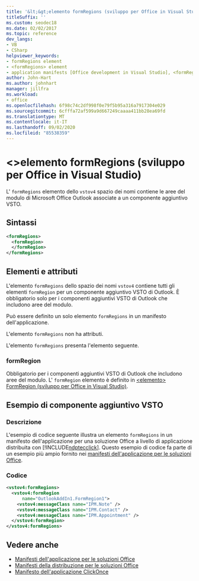 ```yaml
---
title: '&lt;&gt;elemento formRegions (sviluppo per Office in Visual Studio)'
titleSuffix: ''
ms.custom: seodec18
ms.date: 02/02/2017
ms.topic: reference
dev_langs:
- VB
- CSharp
helpviewer_keywords:
- formRegions element
- <formRegions> element
- application manifests [Office development in Visual Studio], <formRegions> element
author: John-Hart
ms.author: johnhart
manager: jillfra
ms.workload:
- office
ms.openlocfilehash: 6f98c74c2df998f0e79f5b95a316a7917304e029
ms.sourcegitcommit: 6cfffa72af599a9d667249caaaa411bb28ea69fd
ms.translationtype: MT
ms.contentlocale: it-IT
ms.lasthandoff: 09/02/2020
ms.locfileid: "85538359"
---
```

# <a name="ltformregionsgt-element-office-development-in-visual-studio"></a>&lt;&gt;elemento formRegions (sviluppo per Office in Visual Studio)
  L' `formRegions` elemento dello `vstov4` spazio dei nomi contiene le aree del modulo di Microsoft Office Outlook associate a un componente aggiuntivo VSTO.

## <a name="syntax"></a>Sintassi

```xml
<formRegions>
  <formRegion>
  </formRegion>
</formRegions>
```

## <a name="elements-and-attributes"></a>Elementi e attributi
 L'elemento `formRegions` dello spazio dei nomi `vstov4` contiene tutti gli elementi `formRegion` per un componente aggiuntivo VSTO di Outlook. È obbligatorio solo per i componenti aggiuntivi VSTO di Outlook che includono aree del modulo.

 Può essere definito un solo elemento `formRegions` in un manifesto dell'applicazione.

 L'elemento `formRegions` non ha attributi.

 L'elemento `formRegions` presenta l'elemento seguente.

### <a name="formregion"></a>formRegion
 Obbligatorio per i componenti aggiuntivi VSTO di Outlook che includono aree del modulo. L' `formRegion` elemento è definito in [&#60;elemento&#62; FormRegion &#40;sviluppo per Office in Visual Studio&#41;](../vsto/formregion-element-office-development-in-visual-studio.md).

## <a name="vsto-add-in-example"></a>Esempio di componente aggiuntivo VSTO

### <a name="description"></a>Descrizione
 L'esempio di codice seguente illustra un elemento `formRegions` in un manifesto dell'applicazione per una soluzione Office a livello di applicazione distribuita con [!INCLUDE[ndptecclick](../vsto/includes/ndptecclick-md.md)]. Questo esempio di codice fa parte di un esempio più ampio fornito nei [manifesti dell'applicazione per le soluzioni Office](../vsto/application-manifests-for-office-solutions.md).

### <a name="code"></a>Codice

```xml
<vstov4:formRegions>
  <vstov4:formRegion
      name="OutlookAddIn1.FormRegion1">
    <vstov4:messageClass name="IPM.Note" />
    <vstov4:messageClass name="IPM.Contact" />
    <vstov4:messageClass name="IPM.Appointment" />
  </vstov4:formRegion>
</vstov4:formRegions>
```

## <a name="see-also"></a>Vedere anche

- [Manifesti dell'applicazione per le soluzioni Office](../vsto/application-manifests-for-office-solutions.md)
- [Manifesti della distribuzione per le soluzioni Office](../vsto/deployment-manifests-for-office-solutions.md)
- [Manifesto dell'applicazione ClickOnce](../deployment/clickonce-application-manifest.md)